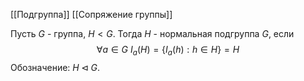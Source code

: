 [[Подгруппа]]
[[Сопряжение группы]]

Пусть $G$ - группа, $H < G$. Тогда $H$ - нормальная подгруппа $G$, если 
$$\forall a \in G \ I_a(H) = \{I_a(h) : h \in H\} = H$$
Обозначение: $H \lhd G$.